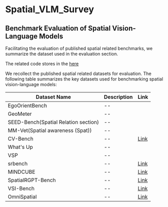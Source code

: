 # Spatial_VLM_Survey

## Benchmark Evaluation of Spatial Vision-Language Models
Facilitating the evaluation of published spatial related benchmarks, we summarize the dataset used in the evaluation section.

The related code stores in the [here](./code/evaluation/)



We recollect the published spatial related datasets for evaluation. The following table summarizes the key datasets used for benchmarking spatial vision-language models:

| Dataset Name | Description  | Link |
|--------------|--------------|------|
| EgoOrientBench | -- |  |
| GeoMeter | -- |  |
| SEED-Bench(Spatial Relation section)| -- |  |
| MM-Vet(Spatial awareness (Spat))| -- |  |
| CV-Bench| -- | [Link](https://huggingface.co/datasets/nyu-visionx/CV-Bench) |
| What's Up| -- |  |
| VSP | -- |  |
| srbench | -- | [Link](https://huggingface.co/datasets/stogian/srbench) |
| MINDCUBE| -- | [Link](https://huggingface.co/datasets/MLL-Lab/MindCube) |
| SpatialRGPT-Bench | -- | [Link](https://huggingface.co/datasets/a8cheng/SpatialRGPT-Bench) |
| VSI-Bench| -- | [Link](https://huggingface.co/datasets/nyu-visionx/VSI-Bench) |
| OmniSpatial| -- | [Link](https://huggingface.co/datasets/qizekun/OmniSpatial) |

